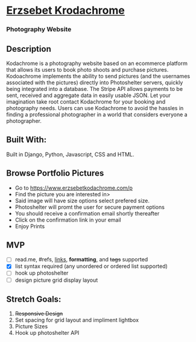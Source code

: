 [<h1>Erzsebet Krodachrome</h1>](https://www.erzsebetkodachrome.com/)

### Photography Website

## Description

Kodachrome is a photography website based on an ecommerce platform that allows its users to book photo shoots and purchase pictures. Kodoachrome implements the ability to send pictures (and the usernames associated with the pictures) directly into Photoshelter servers, quickly being integrated into a database. The Stripe API allows payments to be sent, received and aggregate data in easily usable JSON.
Let your imagination take root contact Kodachrome for your booking and photography needs. Users can use Kodachrome to avoid the hassles in finding a professional photographer in a world that considers everyone a photographer. 

## Built With:

Built in Django, Python, Javascript, CSS and HTML.

## Browse Portfolio Pictures

* Go to https://www.erzsebetkodachrome.com/p
* Find the picture you are interested in>
* Said image will have size options select prefered size.
* Photoshelter will promt the user for secure payment options
* You should receive a confirmation email shortly thereafter
* Click on the confirmation link in your email
* Enjoy Prints

## MVP
- [ ] read.me, #refs, [links](), **formatting**, and <del>tags</del> supported
- [x] list syntax required (any unordered or ordered list supported)
- [ ] hook up photoshelter
- [ ] design picture grid display layout

## Stretch Goals:

1. ~~Responsive Design~~
1. Set spacing for grid layout and impliment lightbox
1. Picture Sizes
1. Hook up photoshelter API
